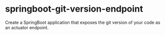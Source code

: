 # springboot-git-version-endpoint
Create a SpringBoot application that exposes the git version of your code as an actuator endpoint.
